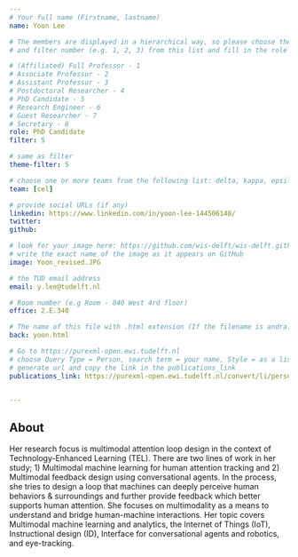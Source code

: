 ```yaml
---
# Your full name (Firstname, lastname)
name: Yoon Lee

# The members are displayed in a hierarchical way, so please choose the role (e.g. Full Professor, Assistant Professor etc) 
# and filter number (e.g. 1, 2, 3) from this list and fill in the role and filter from below:

# (Affiliated) Full Professor - 1
# Associate Professor - 2
# Assistant Professor - 3
# Postdoctoral Researcher - 4
# PhD Candidate - 5
# Research Engineer - 6 
# Guest Researcher - 7
# Secretary - 8
role: PhD Candidate
filter: 5

# same as filter
theme-filter: 5

# choose one or more teams from the following list: delta, kappa, epsilon, lambda, cel
team: [cel]

# provide social URLs (if any)
linkedin: https://www.linkedin.com/in/yoon-lee-144506148/
twitter: 
github: 

# look for your image here: https://github.com/wis-delft/wis-delft.github.io/tree/master/assets/img/people 
# write the exact name of the image as it appears on GitHub
image: Yoon_revised.JPG

# the TUD email address
email: y.lee@tudelft.nl

# Room number (e.g Room - 840 West 4rd floor)
office: 2.E.340

# The name of this file with .html extension (If the filename is andra.md, the "back" field will be andra.html)
back: yoon.html

# Go to https://purexml-open.ewi.tudelft.nl 
# choose Query Type = Person, search term = your name, Style = as a list
# generate url and copy the link in the publications_link
publications_link: https://purexml-open.ewi.tudelft.nl/convert/li/persons/64b13370-fd5e-42ee-9c1d-2c86910acd11


---
```


## About
Her research focus is multimodal attention loop design in the context of Technology-Enhanced Learning (TEL). There are two lines of work in her study; 1) Multimodal machine learning for human attention tracking and 2) Multimodal feedback design using conversational agents. In the process, she tries to design a loop that machines can deeply perceive human behaviors & surroundings and further provide feedback which better supports human attention. She focuses on multimodality as a means to understand and bridge human-machine interactions. Her topic covers Multimodal machine learning and analytics, the Internet of Things (IoT), Instructional design (ID), Interface for conversational agents and robotics, and eye-tracking.